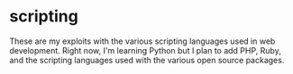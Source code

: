 # scripting
These are my exploits with the various scripting languages used in web development.  Right now, I'm learning Python but I plan to add PHP, Ruby, and the scripting languages used with the various open source packages.  
